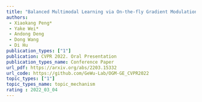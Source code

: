 ```yaml
---  
title: "Balanced Multimodal Learning via On-the-fly Gradient Modulation"  
authors:  
 - Xiaokang Peng*  
 - Yake Wei*  
 - Andong Deng  
 - Dong Wang  
 - Di Hu
publication_types: ["1"]  
publication: CVPR 2022. Oral Presentation  
publication_types_name: Conference Paper  
url_pdf: https://arxiv.org/abs/2203.15332  
url_code: https://github.com/GeWu-Lab/OGM-GE_CVPR2022  
topic_types: ["1"]
topic_types_name: topic_mechanism
rating : 2022_03_04
---  
```

